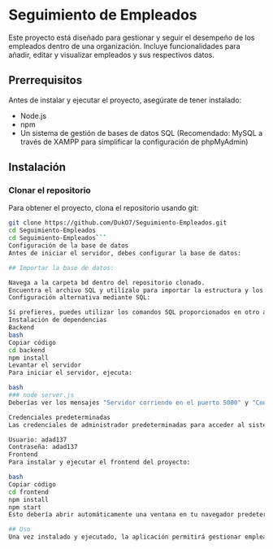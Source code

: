 # Seguimiento de Empleados

Este proyecto está diseñado para gestionar y seguir el desempeño de los empleados dentro de una organización. Incluye funcionalidades para añadir, editar y visualizar empleados y sus respectivos datos.

## Prerrequisitos

Antes de instalar y ejecutar el proyecto, asegúrate de tener instalado:

- Node.js
- npm
- Un sistema de gestión de bases de datos SQL (Recomendado: MySQL a través de XAMPP para simplificar la configuración de phpMyAdmin)

## Instalación

### Clonar el repositorio

Para obtener el proyecto, clona el repositorio usando git:

```bash
git clone https://github.com/DukO7/Seguimiento-Empleados.git
cd Seguimiento-Empleados
cd Seguimiento-Empleados```
Configuración de la base de datos
Antes de iniciar el servidor, debes configurar la base de datos:

## Importar la base de datos:

Navega a la carpeta bd dentro del repositorio clonado.
Encuentra el archivo SQL y utilízalo para importar la estructura y los datos iniciales a través de phpMyAdmin o cualquier interfaz de gestión de MySQL.
Configuración alternativa mediante SQL:

Si prefieres, puedes utilizar los comandos SQL proporcionados en otro archivo dentro de la misma carpeta para configurar tu base de datos manualmente.
Instalación de dependencias
Backend
bash
Copiar código
cd backend
npm install
Levantar el servidor
Para iniciar el servidor, ejecuta:

bash
### node server.js
Deberías ver los mensajes "Servidor corriendo en el puerto 5000" y "Conectado a MySQL" indicando que todo está funcionando correctamente.

Credenciales predeterminadas
Las credenciales de administrador predeterminadas para acceder al sistema son:

Usuario: adad137
Contraseña: adad137
Frontend
Para instalar y ejecutar el frontend del proyecto:

bash
Copiar código
cd frontend
npm install
npm start
Esto debería abrir automáticamente una ventana en tu navegador predeterminado con la aplicación funcionando.

## Uso
Una vez instalado y ejecutado, la aplicación permitirá gestionar empleados, editar sus datos, y consultar diversas informaciones relacionadas con su desempeño y datos personales.
